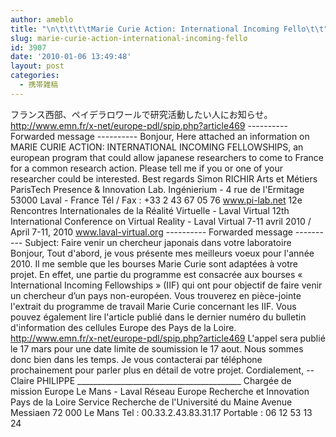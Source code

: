 ```yaml
---
author: ameblo
title: "\n\t\t\t\tMarie Curie Action: International Incoming Fello\t\t"
slug: marie-curie-action-international-incoming-fello
id: 3907
date: '2010-01-06 13:49:48'
layout: post
categories:
  - 携帯雑稿
---
```


フランス西部、ペイデラロワールで研究活動したい人にお知らせ。 http://www.emn.fr/x-net/europe-pdl/spip.php?article469 ---------- Forwarded message ---------- Bonjour, Here attached an information on MARIE CURIE ACTION: INTERNATIONAL INCOMING FELLOWSHIPS, an european program that could allow japanese researchers to come to France for a common research action. Please tell me if you or one of your researcher could be interested. Best regards Simon RICHIR Arts et Métiers ParisTech Presence & Innovation Lab. Ingénierium - 4 rue de l'Ermitage 53000 Laval - France Tél / Fax : +33 2 43 67 05 76 www.pi-lab.net 12e Rencontres Internationales de la Réalité Virtuelle - Laval Virtual 12th International Conference on Virtual Reality - Laval Virtual 7-11 avril 2010 / April 7-11, 2010 www.laval-virtual.org ---------- Forwarded message ---------- Subject: Faire venir un chercheur japonais dans votre laboratoire Bonjour, Tout d'abord, je vous présente mes meilleurs voeux pour l'année 2010. Il me semble que les bourses Marie Curie sont adaptées à votre projet. En effet, une partie du programme est consacrée aux bourses « International Incoming Fellowships » (IIF) qui ont pour objectif de faire venir un chercheur d’un pays non-européen. Vous trouverez en pièce-jointe l'extrait du programme de travail Marie Curie concernant les IIF. Vous pouvez également lire l'article publié dans le dernier numéro du bulletin d'information des cellules Europe des Pays de la Loire. http://www.emn.fr/x-net/europe-pdl/spip.php?article469 L'appel sera publié le 17 mars pour une date limite de soumission le 17 aout. Nous sommes donc bien dans les temps. Je vous contacterai par téléphone prochainement pour parler plus en détail de votre projet. Cordialement, -- Claire PHILIPPE _________________________________________ Chargée de mission Europe Le Mans - Laval Réseau Europe Recherche et Innovation Pays de la Loire Service Recherche de l'Université du Maine Avenue Messiaen 72 000 Le Mans Tel : 00.33.2.43.83.31.17 Portable : 06 12 53 13 24